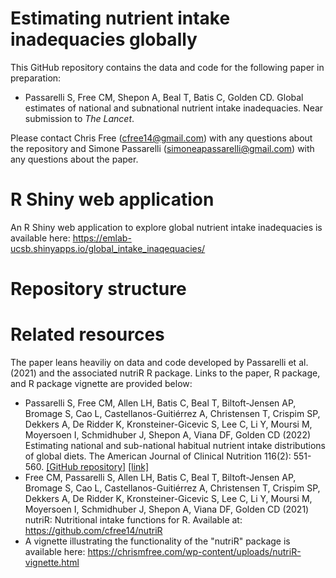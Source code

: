 # Estimating nutrient intake inadequacies globally

This GitHub repository contains the data and code for the following paper in preparation:

* Passarelli S, Free CM,  Shepon A, Beal T, Batis C, Golden CD. Global estimates of national and subnational nutrient intake inadequacies. Near submission to _The Lancet_.

Please contact Chris Free (cfree14@gmail.com) with any questions about the repository and Simone Passarelli (simoneapassarelli@gmail.com) with any questions about the paper.

# R Shiny web application

An R Shiny web application to explore global nutrient intake inadequacies is available here: https://emlab-ucsb.shinyapps.io/global_intake_inaqequacies/

# Repository structure

# Related resources

The paper leans heaviliy on data and code developed by Passarelli et al. (2021) and the associated nutriR R package. Links to the paper, R package, and R package vignette are provided below:

* Passarelli S, Free CM, Allen LH, Batis C, Beal T, Biltoft-Jensen AP, Bromage S, Cao L, Castellanos-Guitiérrez A, Christensen T, Crispim SP, Dekkers A, De Ridder K, Kronsteiner-Gicevic S, Lee C, Li Y, Moursi M, Moyersoen I, Schmidhuber J, Shepon A, Viana DF, Golden CD (2022) Estimating national and sub-national habitual nutrient intake distributions of global diets. The American Journal of Clinical Nutrition 116(2): 551-560. [[GitHub repository]](https://github.com/cfree14/subnational_nutrient_distributions/) [[link]](https://academic.oup.com/ajcn/article/116/2/551/6605334)
* Free CM, Passarelli S, Allen LH, Batis C, Beal T, Biltoft-Jensen AP, Bromage S, Cao L, Castellanos-Guitiérrez A, Christensen T, Crispim SP, Dekkers A, De Ridder K, Kronsteiner-Gicevic S, Lee C, Li Y, Moursi M, Moyersoen I, Schmidhuber J, Shepon A, Viana DF, Golden CD (2021) nutriR: Nutritional intake functions for R. Available at: https://github.com/cfree14/nutriR
* A vignette illustrating the functionality of the "nutriR" package is available here: https://chrismfree.com/wp-content/uploads/nutriR-vignette.html
